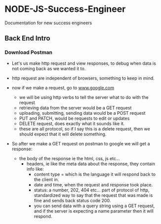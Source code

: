 # NODE-JS-Success-Engineer
Documentation for new success engineers

## Back End Intro

### Download Postman

- Let's us make http request and view responses, to debug when data is not coming back as we wanted it to.

- http request are independent of browsers, something to keep in mind.

- now if we make a request, go to www.google.com

    - we will be using http verbs to tell the server what to do with the request
    - retrieving data from the server would be a GET request
    - uploading, submitting, sending data would be a POST request
    - PUT and PATCH, would be requests to edit or updates
    - DELETE request, does exactly what it sounds like it.
    - these are all protocol, so if I say this is a delete request, then we should expect that it will delete something.

- So after we make a GET request on postman to google we will get a response:

    - the body of the response ie the html, css, js etc...
        - headers, ie like the meta data about the response, they contain info like:
            - content type = which is the language it will respond back to the client in.
            - date and time, when the request and response took place.
            - status: a number, 202, 404 etc... part of protocol of http, standardized way to say that the request that was made is fine and sends back status code 200.
            - you can send data with a query string using a GET request, and if the server is expecting a name parameter then it will respond.
